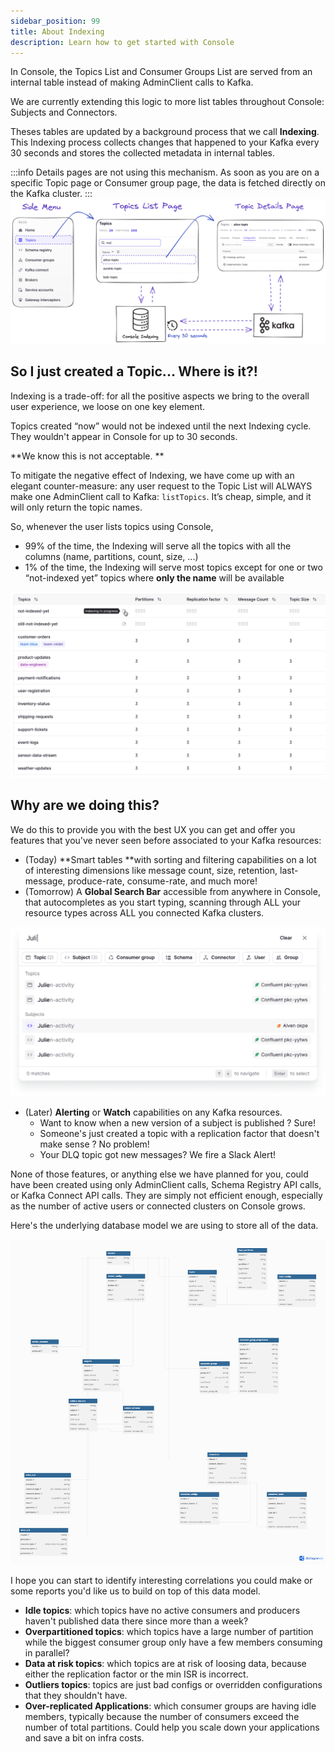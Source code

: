 ```yaml
---
sidebar_position: 99
title: About Indexing
description: Learn how to get started with Console
---
```


In Console, the Topics List and Consumer Groups List are served from an internal table instead of making AdminClient calls to Kafka.

We are currently extending this logic to more list tables throughout Console: Subjects and Connectors.

Theses tables are updated by a background process that we call **Indexing**. This Indexing process collects changes that happened to your Kafka every 30 seconds and stores the collected metadata in internal tables.

:::info
Details pages are not using this mechanism. As soon as you are on a specific Topic page or Consumer group page, the data is fetched directly on the Kafka cluster.
:::
![Capture](img/indexing-explained.png)

## So I just created a Topic... Where is it?!

Indexing is a trade-off: for all the positive aspects we bring to the overall user experience, we loose on one key element.

Topics created “now” would not be indexed until the next Indexing cycle. They wouldn't appear in Console for up to 30 seconds.

**We know this is not acceptable. **

To mitigate the negative effect of Indexing, we have come up with an elegant counter-measure: any user request to the Topic List will ALWAYS make one AdminClient call to Kafka: `listTopics`. It’s cheap, simple, and it will only return the topic names.

So, whenever the user lists topics using Console,

-   99% of the time, the Indexing will serve all the topics with all the columns (name, partitions, count, size, ...)
-   1% of the time, the Indexing will serve most topics except for one or two “not-indexed yet” topics where **only the name** will be available

![Capture](img/non-indexed-item.png)

## Why are we doing this?

We do this to provide you with the best UX you can get and offer you features that you've never seen before associated to your Kafka resources:

-   (Today) **Smart tables **with sorting and filtering capabilities on a lot of interesting dimensions like message count, size, retention, last-message, produce-rate, consume-rate, and much more!
-   (Tomorrow) A **Global Search Bar** accessible from anywhere in Console, that autocompletes as you start typing, scanning through ALL your resource types across ALL you connected Kafka clusters.

![Capture](img/search-bar.png)

-   (Later) **Alerting** or **Watch** capabilities on any Kafka resources.
    -   Want to know when a new version of a subject is published ? Sure!
    -   Someone's just created a topic with a replication factor that doesn't make sense ? No problem!
    -   Your DLQ topic got new messages? We fire a Slack Alert!

None of those features, or anything else we have planned for you, could have been created using only AdminClient calls, Schema Registry API calls, or Kafka Connect API calls. They are simply not efficient enough, especially as the number of active users or connected clusters on Console grows.

Here's the underlying database model we are using to store all of the data.

![Capture](img/data-model.png)

I hope you can start to identify interesting correlations you could make or some reports you'd like us to build on top of this data model. 

-   **Idle topics**: which topics have no active consumers and producers haven't published data there since more than a week?
-   **Overpartitioned topics**: which topics have a large number of partition while the biggest consumer group only have a few members consuming in parallel?
-   **Data at risk topics**: which topics are at risk of loosing data, because either the replication factor or the min ISR is incorrect.
-   **Outliers topics**: topics are just bad configs or overridden configurations that they shouldn't have.
-   **Over-replicated Applications**: which consumer groups are having idle members, typically because the number of consumers exceed the number of total partitions. Could help you scale down your applications and save a bit on infra costs.

          